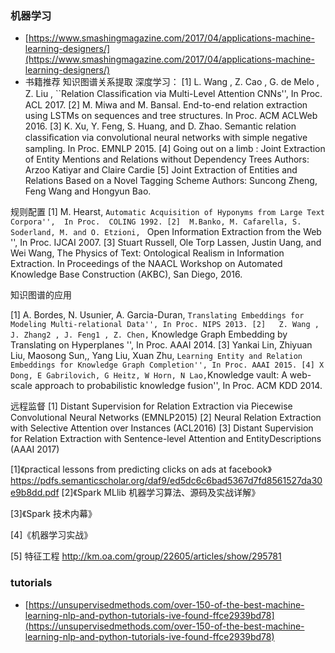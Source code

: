 ### 机器学习
- [https://www.smashingmagazine.com/2017/04/applications-machine-learning-designers/](https://www.smashingmagazine.com/2017/04/applications-machine-learning-designers/)
- 书籍推荐
    知识图谱关系提取
深度学习：
[1] L. Wang , Z. Cao , G. de Melo , Z. Liu , ``Relation Classiﬁcation via Multi-Level Attention CNNs'', In Proc. ACL 2017.
[2] M. Miwa and M. Bansal. End-to-end  relation extraction using LSTMs on sequences and  tree structures. In Proc. ACM ACLWeb 2016.
[3] K. Xu, Y. Feng, S. Huang, and  D. Zhao.  Semantic relation classiﬁcation via convolutional neural networks with simple
negative sampling. In Proc. EMNLP 2015.
[4]  Going out on a limb : Joint Extraction of Entity Mentions and Relations without Dependency Trees Authors: Arzoo Katiyar and Claire Cardie
[5] Joint Extraction of Entities and Relations Based on a Novel Tagging Scheme Authors: Suncong Zheng, Feng Wang and Hongyun Bao.


规则配置
[1] M. Hearst, ``Automatic Acquisition of Hyponyms from Large Text Corpora'',  In Proc.  COLING 1992.
[2]  M.Banko, M. Cafarella, S. Soderland, M. and O. Etzioni, `` Open Information Extraction from the Web '', In Proc. IJCAI 2007.
[3]  Stuart Russell, Ole Torp Lassen, Justin Uang, and Wei Wang, The Physics of Text: Ontological Realism in Information Extraction. In Proceedings of the NAACL Workshop on Automated Knowledge Base Construction (AKBC), San Diego, 2016.

知识图谱的应用

[1]  A. Bordes, N. Usunier, A. Garcia-Duran, `` Translating Embeddings for Modeling Multi-relational Data'', In Proc. NIPS 2013.
[2]   Z. Wang , J. Zhang2 , J. Feng1 , Z. Chen, `` Knowledge Graph Embedding by Translating on Hyperplanes '', In Proc. AAAI 2014.
[3]  Yankai Lin, Zhiyuan Liu, Maosong Sun,, Yang Liu, Xuan Zhu, `` Learning Entity and Relation Embeddings for Knowledge Graph Completion'', In Proc. AAAI 2015.
[4] X Dong, E Gabrilovich, G Heitz, W Horn, N Lao, ``Knowledge vault: A web-scale approach to probabilistic knowledge fusion'', In Proc. ACM KDD 2014.


远程监督
[1] Distant Supervision for Relation Extraction via Piecewise Convolutional Neural Networks (EMNLP2015)
[2] Neural Relation Extraction with Selective Attention over Instances (ACL2016)
[3] Distant Supervision for Relation Extraction with Sentence-level Attention and EntityDescriptions (AAAI 2017)

[1]《practical lessons from predicting clicks on ads at facebook》https://pdfs.semanticscholar.org/daf9/ed5dc6c6bad5367d7fd8561527da30e9b8dd.pdf 
[2]《Spark MLlib 机器学习算法、源码及实战详解》

[3]《Spark 技术内幕》

[4]《机器学习实战》

[5]  特征工程 http://km.oa.com/group/22605/articles/show/295781



### tutorials
- [https://unsupervisedmethods.com/over-150-of-the-best-machine-learning-nlp-and-python-tutorials-ive-found-ffce2939bd78](https://unsupervisedmethods.com/over-150-of-the-best-machine-learning-nlp-and-python-tutorials-ive-found-ffce2939bd78)